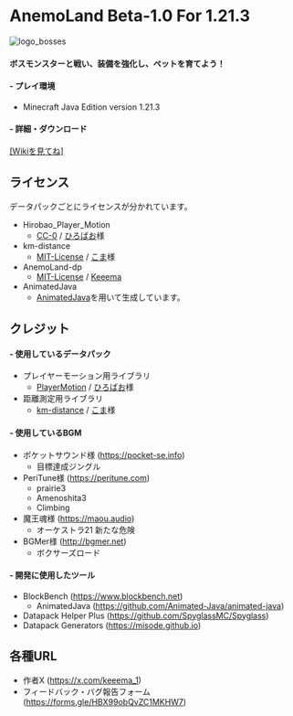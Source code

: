 # AnemoLand Beta-1.0 For 1.21.3

![logo_bosses](https://github.com/user-attachments/assets/0e85b50d-2066-486a-a651-6d45a73e3528)

#### ボスモンスターと戦い、装備を強化し、ペットを育てよう！

#### - プレイ環境
- Minecraft Java Edition version 1.21.3

#### - 詳細・ダウンロード
[[Wikiを見てね]](https://github.com/Keeema-1/AnemoLand/wiki)

## ライセンス
データパックごとにライセンスが分かれています。
- Hirobao_Player_Motion
  - [CC-0](Hirobao_Player_Motion/LICENSE) / [ひろばお](https://github.com/Hirobao1)様
- km-distance
  - [MIT-License](km-distance/LICENSE) / [こま](https://github.com/komaramune)様
- AnemoLand-dp
  - [MIT-License](AnemoLand_dp/LICENSE) / [Keeema](https://github.com/Keeema-1)
- AnimatedJava
  - [AnimatedJava](https://github.com/Animated-Java/animated-java)を用いて生成しています。

## クレジット
#### - 使用しているデータパック
- プレイヤーモーション用ライブラリ
  - [PlayerMotion](https://github.com/Hirobao1/CustomEnchant_PlayerMotion) / [ひろばお](https://github.com/Hirobao1)様
- 距離測定用ライブラリ
  - [km-distance](https://github.com/komaramune/km-distance) / [こま](https://github.com/komaramune)様

#### - 使用しているBGM
- ポケットサウンド様 (https://pocket-se.info)
  - 目標達成ジングル
- PeriTune様 (https://peritune.com)
  - prairie3
  - Amenoshita3
  - Climbing
- 魔王魂様 (https://maou.audio)
  - オーケストラ21 新たな危険
- BGMer様 (http://bgmer.net)
  - ボクサーズロード

#### - 開発に使用したツール
- BlockBench (https://www.blockbench.net)
  - AnimatedJava (https://github.com/Animated-Java/animated-java)
- Datapack Helper Plus (https://github.com/SpyglassMC/Spyglass)
- Datapack Generators (https://misode.github.io)

## 各種URL
- 作者X (https://x.com/keeema_1)
- フィードバック・バグ報告フォーム (https://forms.gle/HBX99obQvZC1MKHW7)
